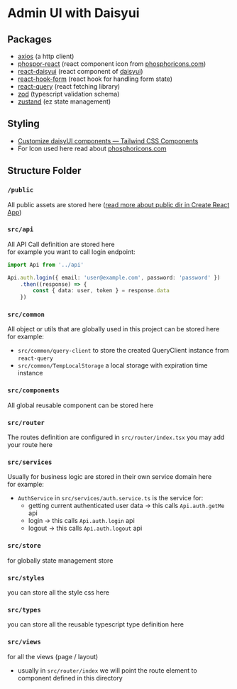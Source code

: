 # Admin UI with Daisyui

## Packages
- [axios](https://github.com/axios/axios) (a http client)
- [phospor-react](https://github.com/phosphor-icons/phosphor-react) (react component icon from [phosphoricons.com](https://phosphoricons.com/))
- [react-daisyui](https://react.daisyui.com/) (react component of [daisyui](https://daisyui.com/))
- [react-hook-form](https://react-hook-form.com/) (react hook for handling form state)
- [react-query](https://react-query-v3.tanstack.com/) (react fetching library)
- [zod](https://github.com/colinhacks/zod) (typescript validation schema)
- [zustand](https://github.com/pmndrs/zustand) (ez state management)

## Styling
- [Customize daisyUI components — Tailwind CSS Components](https://daisyui.com/docs/customize/)
- For Icon used here read about [phosphoricons.com](https://phosphoricons.com/)


## Structure Folder

### `/public`
All public assets are stored here ([read more about public dir in Create React App](https://create-react-app.dev/docs/using-the-public-folder/))

### `src/api`
All API Call definition are stored here<br/>
for example you want to call login endpoint:
```typescript
import Api from '../api'

Api.auth.login({ email: 'user@example.com', password: 'password' })
    .then((response) => {
        const { data: user, token } = response.data
    })
```

### `src/common`
All object or utils that are globally used in this project can be stored here<br/>
for example:
- `src/common/query-client` to store the created QueryClient instance from `react-query`
- `src/common/TempLocalStorage` a local storage with expiration time instance

### `src/components`
All global reusable component can be stored here

### `src/router`
The routes definition are configured in `src/router/index.tsx` you may add your route here

### `src/services`
Usually for business logic are stored in their own service domain here<br/>
for example:
- `AuthService` in `src/services/auth.service.ts` is the service for:
    - getting current authenticated user data -> this calls `Api.auth.getMe` api
    - login -> this calls `Api.auth.login` api
    - logout -> this calls `Api.auth.logout` api

### `src/store`
for globally state management store

### `src/styles`
you can store all the style css here

### `src/types`
you can store all the reusable typescript type definition here

### `src/views`
for all the views (page / layout)
- usually in `src/router/index` we will point the route element to component defined in this directory